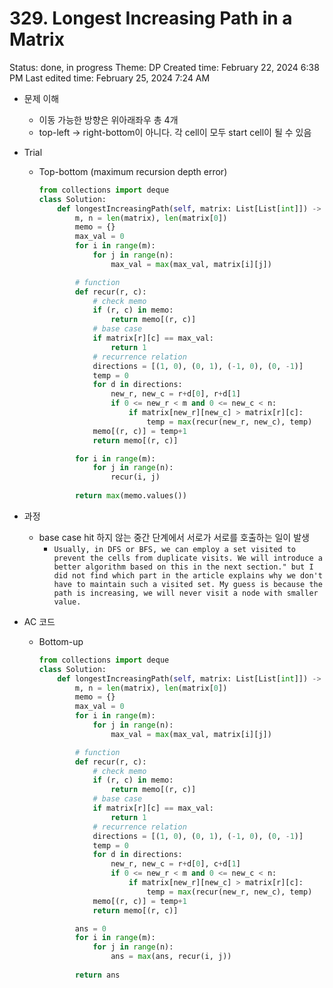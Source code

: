 # 329. Longest Increasing Path in a Matrix

Status: done, in progress
Theme: DP
Created time: February 22, 2024 6:38 PM
Last edited time: February 25, 2024 7:24 AM

- 문제 이해
    - 이동 가능한 방향은 위아래좌우 총 4개
    - top-left → right-bottom이 아니다. 각 cell이 모두 start cell이 될 수 있음
- Trial
    - Top-bottom (maximum recursion depth error)
        
        ```python
        from collections import deque
        class Solution:
            def longestIncreasingPath(self, matrix: List[List[int]]) -> int:
                m, n = len(matrix), len(matrix[0])
                memo = {}
                max_val = 0
                for i in range(m):
                    for j in range(n):
                        max_val = max(max_val, matrix[i][j])
        
                # function
                def recur(r, c):
                    # check memo
                    if (r, c) in memo:
                        return memo[(r, c)]
                    # base case
                    if matrix[r][c] == max_val:
                        return 1 
                    # recurrence relation 
                    directions = [(1, 0), (0, 1), (-1, 0), (0, -1)]
                    temp = 0
                    for d in directions:
                        new_r, new_c = r+d[0], r+d[1]
                        if 0 <= new_r < m and 0 <= new_c < n:
                            if matrix[new_r][new_c] > matrix[r][c]:
                                temp = max(recur(new_r, new_c), temp)
                    memo[(r, c)] = temp+1 
                    return memo[(r, c)]
        
                for i in range(m):
                    for j in range(n):
                        recur(i, j)
                
                return max(memo.values())
        ```
        
- 과정
    - base case hit 하지 않는 중간 단계에서 서로가 서로를 호출하는 일이 발생
        - `Usually, in DFS or BFS, we can employ a set visited to prevent the cells from duplicate visits. We will introduce a better algorithm based on this in the next section." but I did not find which part in the article explains why we don't have to maintain such a visited set. My guess is because the path is increasing, we will never visit a node with smaller value.`
- AC 코드
    - Bottom-up
        
        ```python
        from collections import deque
        class Solution:
            def longestIncreasingPath(self, matrix: List[List[int]]) -> int:
                m, n = len(matrix), len(matrix[0])
                memo = {}
                max_val = 0
                for i in range(m):
                    for j in range(n):
                        max_val = max(max_val, matrix[i][j])
        
                # function
                def recur(r, c):
                    # check memo
                    if (r, c) in memo:
                        return memo[(r, c)]
                    # base case
                    if matrix[r][c] == max_val:
                        return 1 
                    # recurrence relation 
                    directions = [(1, 0), (0, 1), (-1, 0), (0, -1)]
                    temp = 0
                    for d in directions:
                        new_r, new_c = r+d[0], c+d[1]
                        if 0 <= new_r < m and 0 <= new_c < n:
                            if matrix[new_r][new_c] > matrix[r][c]:
                                temp = max(recur(new_r, new_c), temp)
                    memo[(r, c)] = temp+1 
                    return memo[(r, c)]
        
                ans = 0
                for i in range(m):
                    for j in range(n):
                        ans = max(ans, recur(i, j))
                
                return ans
        ```